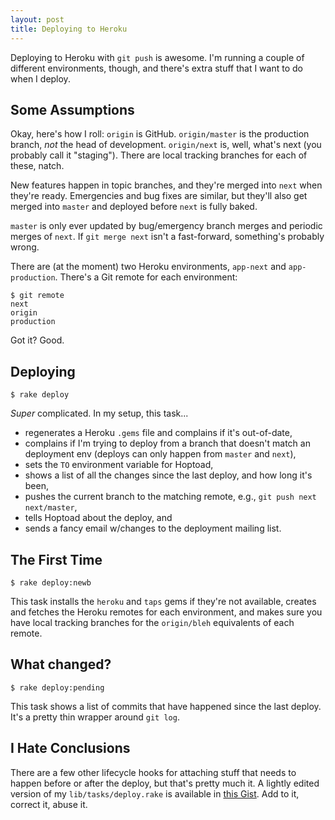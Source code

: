 ```yaml
---
layout: post
title: Deploying to Heroku
---
```


Deploying to Heroku with `git push` is awesome. I'm running a couple
of different environments, though, and there's extra stuff that I want
to do when I deploy.

## Some Assumptions

Okay, here's how I roll: `origin` is GitHub. `origin/master` is the
production branch, *not* the head of development. `origin/next` is,
well, what's next (you probably call it "staging"). There are local
tracking branches for each of these, natch.

New features happen in topic branches, and they're merged into `next`
when they're ready. Emergencies and bug fixes are similar, but they'll
also get merged into `master` and deployed before `next` is fully
baked.

`master` is only ever updated by bug/emergency branch merges and
periodic merges of `next`. If `git merge next` isn't a fast-forward,
something's probably wrong.

There are (at the moment) two Heroku environments, `app-next` and
`app-production`. There's a Git remote for each environment:

    $ git remote
    next
    origin
    production

Got it? Good.

## Deploying

    $ rake deploy

*Super* complicated. In my setup, this task...

* regenerates a Heroku `.gems` file and complains if it's out-of-date,
* complains if I'm trying to deploy from a branch that doesn't match
  an deployment env (deploys can only happen from `master` and `next`),
* sets the `TO` environment variable for Hoptoad,
* shows a list of all the changes since the last deploy, and how long
  it's been,
* pushes the current branch to the matching remote, e.g., `git push
  next next/master`,
* tells Hoptoad about the deploy, and
* sends a fancy email w/changes to the deployment mailing list.

## The First Time

    $ rake deploy:newb

This task installs the `heroku` and `taps` gems if they're not
available, creates and fetches the Heroku remotes for each
environment, and makes sure you have local tracking branches for the
`origin/bleh` equivalents of each remote.

## What changed?

    $ rake deploy:pending

This task shows a list of commits that have happened since the last
deploy. It's a pretty thin wrapper around `git log`.

## I Hate Conclusions

There are a few other lifecycle hooks for attaching stuff that needs
to happen before or after the deploy, but that's pretty much it. A
lightly edited version of my `lib/tasks/deploy.rake` is available in
[this Gist][gist]. Add to it, correct it, abuse it.

[gist]: http://gist.github.com/231216
